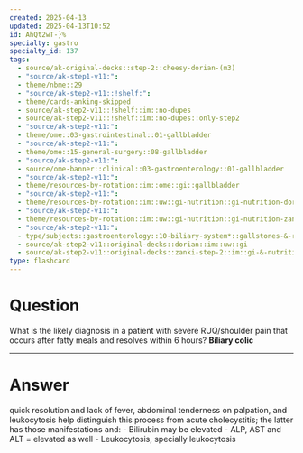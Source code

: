 ```yaml
---
created: 2025-04-13
updated: 2025-04-13T10:52
id: AhQt2wT-}%
specialty: gastro
specialty_id: 137
tags:
  - source/ak-original-decks::step-2::cheesy-dorian-(m3)
  - "source/ak-step1-v11:": 
  - theme/nbme::29
  - "source/ak-step2-v11::!shelf:": 
  - theme/cards-anking-skipped
  - source/ak-step2-v11::!shelf::im::no-dupes
  - source/ak-step2-v11::!shelf::im::no-dupes::only-step2
  - "source/ak-step2-v11:": 
  - theme/ome::03-gastrointestinal::01-gallbladder
  - "source/ak-step2-v11:": 
  - theme/ome::15-general-surgery::08-gallbladder
  - "source/ak-step2-v11:": 
  - source/ome-banner::clinical::03-gastroenterology::01-gallbladder
  - "source/ak-step2-v11:": 
  - theme/resources-by-rotation::im::ome::gi::gallbladder
  - "source/ak-step2-v11:": 
  - theme/resources-by-rotation::im::uw::gi-nutrition::gi-nutrition-dorian
  - "source/ak-step2-v11:": 
  - theme/resources-by-rotation::im::uw::gi-nutrition::gi-nutrition-zanki
  - "source/ak-step2-v11:": 
  - type/subjects::gastroenterology::10-biliary-system*::gallstones-&-related-disorders::biliary-colic
  - source/ak-step2-v11::original-decks::dorian::im::uw::gi
  - source/ak-step2-v11::original-decks::zanki-step-2::im::gi-&-nutrition
type: flashcard
---
```


# Question
What is the likely diagnosis in a patient with severe RUQ/shoulder pain that occurs after fatty meals and resolves within 6 hours?   **Biliary colic**

---

# Answer
quick resolution and lack of fever, abdominal tenderness on palpation, and leukocytosis help distinguish this process from acute cholecystitis; the latter has those manifestations and:  - Bilirubin may be elevated - ALP, AST and ALT = elevated as well - Leukocytosis, specially leukocytosis